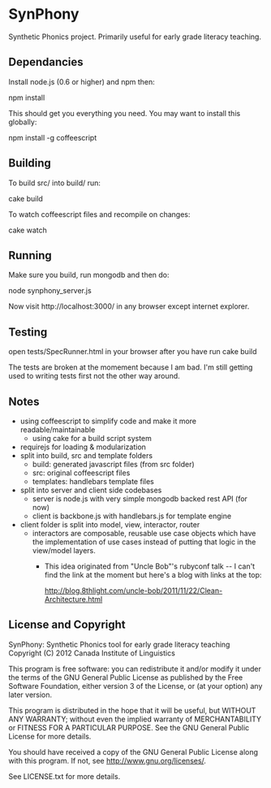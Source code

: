 SynPhony
========

Synthetic Phonics project. Primarily useful for early grade literacy teaching.

Dependancies
------------

Install node.js (0.6 or higher) and npm then:

npm install

This should get you everything you need. You may want to install this globally:

npm install -g coffeescript

Building
--------

To build src/ into build/ run:

cake build

To watch coffeescript files and recompile on changes:

cake watch

Running
-------

Make sure you build, run mongodb and then do:

node synphony_server.js

Now visit http://localhost:3000/ in any browser except internet explorer.

Testing
-------

open tests/SpecRunner.html in your browser after you have run cake build

The tests are broken at the momement because I am bad. I'm still getting used to writing tests first not the other way around.

Notes
-----

- using coffeescript to simplify code and make it more readable/maintainable
  - using cake for a build script system
- requirejs for loading & modularization
- split into build, src and template folders
  - build: generated javascript files (from src folder)
  - src: original coffeescript files
  - templates: handlebars template files
- split into server and client side codebases
  - server is node.js with very simple mongodb backed rest API (for now)
  - client is backbone.js with handlebars.js for template engine
- client folder is split into model, view, interactor, router
  - interactors are composable, reusable use case objects which
    have the implementation of use cases instead of putting that
    logic in the view/model layers.
    - This idea originated from "Uncle Bob"'s rubyconf talk -- I can't
      find the link at the moment but here's a blog with links at the top:

      http://blog.8thlight.com/uncle-bob/2011/11/22/Clean-Architecture.html

License and Copyright
---------------------

SynPhony: Synthetic Phonics tool for early grade literacy teaching
Copyright (C) 2012  Canada Institute of Linguistics

This program is free software: you can redistribute it and/or modify
it under the terms of the GNU General Public License as published by
the Free Software Foundation, either version 3 of the License, or
(at your option) any later version.

This program is distributed in the hope that it will be useful,
but WITHOUT ANY WARRANTY; without even the implied warranty of
MERCHANTABILITY or FITNESS FOR A PARTICULAR PURPOSE.  See the
GNU General Public License for more details.

You should have received a copy of the GNU General Public License
along with this program.  If not, see <http://www.gnu.org/licenses/>.

See LICENSE.txt for more details.


